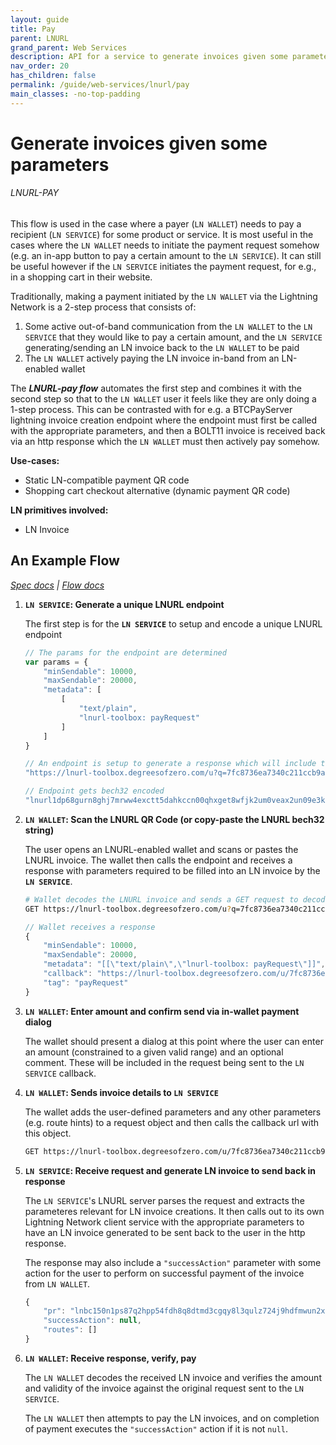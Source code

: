 ```yaml
---
layout: guide
title: Pay
parent: LNURL
grand_parent: Web Services
description: API for a service to generate invoices given some parameters.
nav_order: 20
has_children: false
permalink: /guide/web-services/lnurl/pay
main_classes: -no-top-padding
---
```


# Generate invoices given some parameters
###### LNURL-PAY

This flow is used in the case where a payer (`LN WALLET`) needs to pay a recipient (`LN SERVICE`) for some product or service. It is most useful in the cases where the `LN WALLET` needs to initiate the payment request somehow (e.g. an in-app button to pay a certain amount to the `LN SERVICE`). It can still be useful however if the `LN SERVICE` initiates the payment request, for e.g., in a shopping cart in their website.

Traditionally, making a payment initiated by the `LN WALLET` via the Lightning Network is a 2-step process that consists of:
1. Some active out-of-band communication from the `LN WALLET` to the `LN SERVICE` that they would like to pay a certain amount, and the `LN SERVICE` generating/sending an LN invoice back to the `LN WALLET` to be paid
1. The `LN WALLET` actively paying the LN invoice in-band from an LN-enabled wallet

The ***LNURL-pay flow*** automates the first step and combines it with the second step so that to the `LN WALLET` user it feels like they are only doing a 1-step process. This can be contrasted with for e.g. a BTCPayServer lightning invoice creation endpoint where the endpoint must first be called with the appropriate parameters, and then a BOLT11 invoice is received back via an http response which the `LN WALLET` must then actively pay somehow.

<!--
TODO:
> _**[Illustrate user flow differences here with an animation maybe]**_
> _For a static payment:_
> - _Visit an endpoint first; scan a LN Invoice after, **vs.**_
> - _Simply scan a LNURL QR code_
-->

**Use-cases:**
- Static LN-compatible payment QR code
- Shopping cart checkout alternative (dynamic payment QR code)

**LN primitives involved:**
- LN Invoice

## An Example Flow
_[Spec docs](https://github.com/fiatjaf/lnurl-rfc/blob/master/lnurl-pay.md) | [Flow docs](https://xn--57h.bigsun.xyz/lnurl-pay-flow.txt)_

1. **``LN SERVICE``: Generate a unique LNURL endpoint**

    The first step is for the **`LN SERVICE`** to setup and encode a unique LNURL endpoint

    ```js
    // The params for the endpoint are determined
    var params = {
        "minSendable": 10000,
        "maxSendable": 20000,
        "metadata": [
            [
                "text/plain",
                "lnurl-toolbox: payRequest"
            ]
        ]
    }

    // An endpoint is setup to generate a response which will include the 'params'
    "https://lnurl-toolbox.degreesofzero.com/u?q=7fc8736ea7340c211ccb9a7bc0a6c5280456ac319ae4c2afc09b24d37bdd489b"

    // Endpoint gets bech32 encoded
    "lnurl1dp68gurn8ghj7mrww4exctt5dahkccn00qhxget8wfjk2um0veax2un09e3k7mf0w5lhz0fhve3nsdenxejkzdenxscxxv33x93kxc3evymkycesvymxxdfj8qcrgdfkv93nxvfev9jngcejv9nxxvpevgergepnxa3xgep58qukyakqmda"
    ```

1. **`LN WALLET`: Scan the LNURL QR Code (or copy-paste the LNURL bech32 string)**

    The user opens an LNURL-enabled wallet and scans or pastes the LNURL invoice. The wallet then calls the endpoint and receives a response with parameters required to be filled into an LN invoice by the **`LN SERVICE`**.

    ```sh
    # Wallet decodes the LNURL invoice and sends a GET request to decoded url
    GET https://lnurl-toolbox.degreesofzero.com/u?q=7fc8736ea7340c211ccb9a7bc0a6c5280456ac319ae4c2afc09b24d37bdd489b
    ```

    ```js
    // Wallet receives a response
    {
        "minSendable": 10000,
        "maxSendable": 20000,
        "metadata": "[[\"text/plain\",\"lnurl-toolbox: payRequest\"]]",
        "callback": "https://lnurl-toolbox.degreesofzero.com/u/7fc8736ea7340c211ccb9a7bc0a6c5280456ac319ae4c2afc09b24d37bdd489b",
        "tag": "payRequest"
    }
    ```

1. **`LN WALLET`: Enter amount and confirm send via in-wallet payment dialog**

    The wallet should present a dialog at this point where the user can enter an amount (constrained to a given valid range) and an optional comment. These will be included in the request being sent to the ``LN SERVICE`` callback.

1. **`LN WALLET`: Sends invoice details to `LN SERVICE`**

    The wallet adds the user-defined parameters and any other parameters (e.g. route hints) to a request object and then calls the callback url with this object.

    ```sh
    GET https://lnurl-toolbox.degreesofzero.com/u/7fc8736ea7340c211ccb9a7bc0a6c5280456ac319ae4c2afc09b24d37bdd489b?amount=15000

    ```

1. **`LN SERVICE`: Receive request and generate LN invoice to send back in response**

    The `LN SERVICE`'s LNURL server parses the request and extracts the parameteres relevant for LN invoice creations. It then calls out to its own Lightning Network client service with the appropriate parameters to have an LN invoice generated to be sent back to the user in the http response.

    The response may also include a `"successAction"` parameter with some action for the user to perform on successful payment of the invoice from `LN WALLET`.

    ```js
    {
        "pr": "lnbc150n1ps87q2hpp54fdh8q8dtmd3cgqy8l3qulz724j9hdfmwun2x8jcswlyh52wguqshp576uhqd5rgq8y66zrllqtpr8nsj8ee34nz32yn5f6vem4xxfawhtsxqrrsscqpf9z4gk9luxpy55nkxnsank57h6yy7gev9kzfua7qm37lxxfqggs8sj2dv09w3df2786xyz6jjar0kss38x7yayq73wwfujkym297669gps04eg0",
        "successAction": null,
        "routes": []
    }
    ```

1. **`LN WALLET`: Receive response, verify, pay**

    The `LN WALLET` decodes the received LN invoice and verifies the amount and validity of the invoice against the original request sent to the `LN SERVICE`.

    The `LN WALLET` then attempts to pay the LN invoices, and on completion of payment executes the `"successAction"` action if it is not `null`.
